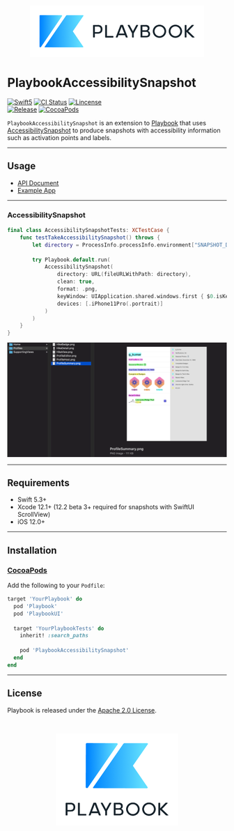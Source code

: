 <p align="center">
<img src="https://raw.githubusercontent.com/playbook-ui/mediakit/master/logo/default-h%402x.png" alt="Playbook" width="400">
</p>


# PlaybookAccessibilitySnapshot

<a href="https://developer.apple.com/swift"><img alt="Swift5" src="https://img.shields.io/badge/language-Swift5-orange.svg"/></a>
<a href="https://github.com/playbook-ui/accessibility-snapshot-ios/actions"><img alt="CI Status" src="https://github.com/playbook-ui/accessibility-snapshot-ios/workflows/GitHub%20Actions/badge.svg"/></a>
<a href="LICENSE"><img alt="Lincense" src="http://img.shields.io/badge/License-Apache%202.0-black.svg"/></a>
<br>
<a href="https://github.com/playbook-ui/accessibility-snapshot-ios/releases/latest"><img alt="Release" src="https://img.shields.io/github/v/release/playbook-ui/accessibility-snapshot-ios.svg"/></a>
<a href="https://cocoapods.org/pods/PlaybookAccessibilitySnapshot"><img alt="CocoaPods" src="https://img.shields.io/cocoapods/v/PlaybookAccessibilitySnapshot.svg"/></a>

`PlaybookAccessibilitySnapshot` is an extension to [Playbook](https://github.com/playbook-ui/playbook-ios) that uses [AccessibilitySnapshot](https://github.com/cashapp/AccessibilitySnapshot) to produce snapshots with accessibility information such as activation points and labels.

---

## Usage

- [API Document](https://playbook-ui.github.io/accessibility-snapshot-ios)
- [Example App](https://github.com/playbook-ui/accessibility-snapshot-ios/tree/master/Example)

---

### AccessibilitySnapshot


```swift
final class AccessibilitySnapshotTests: XCTestCase {
    func testTakeAccessibilitySnapshot() throws {
        let directory = ProcessInfo.processInfo.environment["SNAPSHOT_DIR"]!

        try Playbook.default.run(
            AccessibilitySnapshot(
                directory: URL(fileURLWithPath: directory),
                clean: true,
                format: .png,
                keyWindow: UIApplication.shared.windows.first { $0.isKeyWindow },
                devices: [.iPhone11Pro(.portrait)]
            )
        )
    }
}
```

<img src="https://raw.githubusercontent.com/playbook-ui/accessibility-snapshot-ios/main/assets/accessibility-snapshot.png" alt="accessibility snapshot">

---

## Requirements

- Swift 5.3+
- Xcode 12.1+ (12.2 beta 3+ required for snapshots with SwiftUI ScrollView)
- iOS 12.0+

---

## Installation

### [CocoaPods](https://cocoapods.org)

Add the following to your `Podfile`:

```ruby
target 'YourPlaybook' do
  pod 'Playbook'
  pod 'PlaybookUI'

  target 'YourPlaybookTests' do
    inherit! :search_paths

    pod 'PlaybookAccessibilitySnapshot'
  end
end
```

---

## License

Playbook is released under the [Apache 2.0 License](https://github.com/playbook-ui/playbook-ios/tree/master/LICENSE).

<br>
<p align="center">
<img alt="Playbook" src="https://raw.githubusercontent.com/playbook-ui/mediakit/master/logo/default%402x.png" width="280">
</p>
